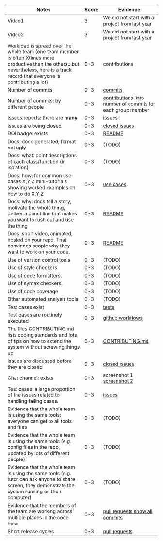 |Notes|Score|Evidence
|-----|---------|----------|
|Video1|3|We did not start with a project from last year
|Video2|3|We did not start with a project from last year
|Workload is spread over the whole team (one team member is often Xtimes more productive than the others...but nevertheless, here is a track record that everyone is contributing a lot)|0-3|[contributions](https://github.com/sreedhara-aneesh/csc510-fall22-p1-g33/graphs/contributors)
|Number of commits|0-3|[commits](https://github.com/sreedhara-aneesh/csc510-fall22-p1-g33/graphs/commit-activity)
|Number of commits: by different people|0-3|[contributions](https://github.com/sreedhara-aneesh/csc510-fall22-p1-g33/graphs/contributors) lists number of commits for each group member
|Issues reports: there are **many**|0-3|[issues](https://github.com/sreedhara-aneesh/csc510-fall22-p1-g33/issues)
|Issues are being closed|0-3|[closed issues](https://github.com/sreedhara-aneesh/csc510-fall22-p1-g33/issues?q=is%3Aissue+is%3Aclosed)
|DOI badge: exists|0-3|[README](https://github.com/sreedhara-aneesh/csc510-fall22-p1-g33#readme)
|Docs: doco generated, format not ugly |0-3|(TODO)
|Docs: what: point descriptions of each class/function (in isolation)|0-3|(TODO)
|Docs: how: for common use cases X,Y,Z mini-tutorials showing worked examples on how to do X,Y,Z|0-3|[use cases](https://github.com/sreedhara-aneesh/csc510-fall22-p1-g33/blob/main/docs/use-cases.md)
|Docs: why: docs tell a story, motivate the whole thing, deliver a punchline that makes you want to rush out and use the thing|0-3|[README](https://github.com/sreedhara-aneesh/csc510-fall22-p1-g33#readme)
|Docs: short video, animated, hosted on your repo. That convinces people why they want to work on your code.|0-3|[README](https://github.com/sreedhara-aneesh/csc510-fall22-p1-g33#readme)
|Use of version control tools|0-3|(TODO)
|Use of style checkers |0-3|(TODO)
|Use of code formatters. |0-3|(TODO)
|Use of syntax checkers. |0-3|(TODO)
|Use of code coverage |0-3|(TODO)
|Other automated analysis tools|0-3|(TODO)
|Test cases exist|0-3|[tests](https://github.com/sreedhara-aneesh/csc510-fall22-p1-g33/tree/main/test)
|Test cases are routinely executed|0-3|[github workflows](https://github.com/sreedhara-aneesh/csc510-fall22-p1-g33/tree/main/.github/workflows)
|The files CONTRIBUTING.md lists coding standards and lots of tips on how to extend the system without screwing things up|0-3|[CONTRIBUTING.md](https://github.com/sreedhara-aneesh/csc510-fall22-p1-g33/blob/main/CONTRIBUTING.md)
|Issues are discussed before they are closed|0-3|[closed issues](https://github.com/sreedhara-aneesh/csc510-fall22-p1-g33/issues?q=is%3Aissue+is%3Aclosed)
|Chat channel: exists|0-3|[screenshot 1](https://github.com/sreedhara-aneesh/csc510-fall22-p1-g33/blob/main/docs/Screen%20Shot%202022-10-05%20at%205.57.19%20PM.png) [screenshot 2](https://github.com/sreedhara-aneesh/csc510-fall22-p1-g33/blob/main/docs/Screen%20Shot%202022-10-05%20at%205.57.46%20PM.png)
|Test cases: a large proportion of the issues related to handling failing cases.|0-3|[issues](https://github.com/sreedhara-aneesh/csc510-fall22-p1-g33/issues)
|Evidence that the whole team is using the same tools: everyone can get to all tools and files|0-3|(TODO)
|Evidence that the whole team is using the same tools (e.g. config files in the repo, updated by lots of different people)|0-3|(TODO)
|Evidence that the whole team is using the same tools (e.g. tutor can ask anyone to share screen, they demonstrate the system running on their computer)|0-3|(TODO)
|Evidence that the members of the team are working across multiple places in the code base|0-3|[pull requests show all commits](https://github.com/sreedhara-aneesh/csc510-fall22-p1-g33/pulls)
|Short release cycles |0-3|[pull requests](https://github.com/sreedhara-aneesh/csc510-fall22-p1-g33/pulls)
